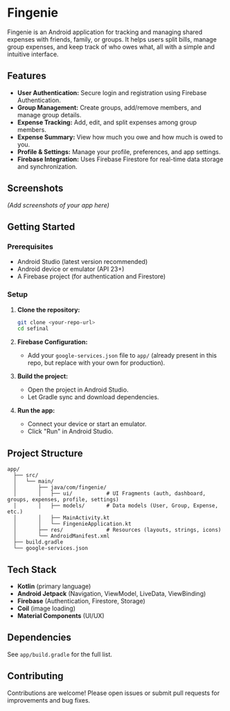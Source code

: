 # Fingenie

Fingenie is an Android application for tracking and managing shared expenses with friends, family, or groups. It helps users split bills, manage group expenses, and keep track of who owes what, all with a simple and intuitive interface.

## Features

- **User Authentication:** Secure login and registration using Firebase Authentication.
- **Group Management:** Create groups, add/remove members, and manage group details.
- **Expense Tracking:** Add, edit, and split expenses among group members.
- **Expense Summary:** View how much you owe and how much is owed to you.
- **Profile & Settings:** Manage your profile, preferences, and app settings.
- **Firebase Integration:** Uses Firebase Firestore for real-time data storage and synchronization.

## Screenshots

*(Add screenshots of your app here)*

## Getting Started

### Prerequisites

- Android Studio (latest version recommended)
- Android device or emulator (API 23+)
- A Firebase project (for authentication and Firestore)

### Setup

1. **Clone the repository:**
   ```bash
   git clone <your-repo-url>
   cd sefinal
   ```

2. **Firebase Configuration:**
   - Add your `google-services.json` file to `app/` (already present in this repo, but replace with your own for production).

3. **Build the project:**
   - Open the project in Android Studio.
   - Let Gradle sync and download dependencies.

4. **Run the app:**
   - Connect your device or start an emulator.
   - Click "Run" in Android Studio.

## Project Structure

```
app/
  ├── src/
  │   └── main/
  │       ├── java/com/fingenie/
  │       │   ├── ui/           # UI Fragments (auth, dashboard, groups, expenses, profile, settings)
  │       │   ├── models/       # Data models (User, Group, Expense, etc.)
  │       │   ├── MainActivity.kt
  │       │   └── FingenieApplication.kt
  │       ├── res/              # Resources (layouts, strings, icons)
  │       └── AndroidManifest.xml
  ├── build.gradle
  └── google-services.json
```

## Tech Stack

- **Kotlin** (primary language)
- **Android Jetpack** (Navigation, ViewModel, LiveData, ViewBinding)
- **Firebase** (Authentication, Firestore, Storage)
- **Coil** (image loading)
- **Material Components** (UI/UX)

## Dependencies

See `app/build.gradle` for the full list.

## Contributing

Contributions are welcome! Please open issues or submit pull requests for improvements and bug fixes. 
